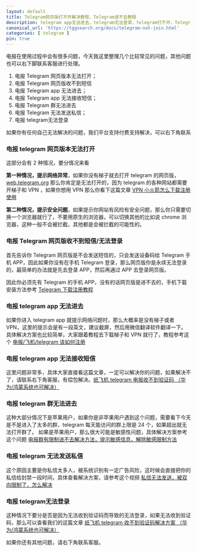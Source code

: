 ```yaml
---
layout: default
title: Telegram网页版打不开解决教程，Telegram进不去教程
description: telegram app无法进去，telegram无法登录，telegram打不开，Telegram网页版在哪里，网页版打不开，收不到短信，APP 无法接收短信，群无法进去，私信被双向限制，种种问题都是可以解决的，解决方案本文都详细了提供，如果无法解决也可以右下角联系客服来处理。
canonical_url: 'https://tggsearch.org/docs/telegram-not-join.html'
categories: [ telegram ]
pin: true
---
```

电报在使用过程中会有很多问题，今天我这里整理几个比较常见的问题，其他问题也可以右下脚联系客服进行处理。

1. 电报 Telegram 网页版本无法打开；
2. 电报 Telegram 网页版收不到短信
3. 电报 Telegram app 无法进去；
4. 电报 Telegram app 无法接收短信；
5. 电报 Telegram 群无法进去
6. 电报 Telegram 无法发送私信；
7. 电报 telegram无法登录

<p class="red-text-word">
如果你有任何自己无法解决的问题，我们平台支持付费支持解决，可以右下角联系
</p>

### 电报 telegram 网页版本无法打开
这部分会有 2 种情况，要分情况来看

**第一种情况，提示网络异常**，如果你没有梯子就去打开 telegram 的网页版，[web.telegram.org](./302.html?target=https://web.telegram.org) 那么你肯定是无法打开的，因为 telegram 的各种网站都需要开梯子和 VPN ，如果你想用 VPN 那么你看下这篇文章 [VPN 小火箭怎么下载注册使用](./vpn.html)

**第二种情况，提示安全问题**，如果提示你网站有风险有安全问题，那么你只需要切换一个浏览器就行了，不要用原生的浏览器，可以切换其他的比如说 chrome 浏览器，这种一般不会被拦截，其他都是会被拦截的可能性的。

### 电报 Telegram 网页版收不到短信/无法登录
首先告诉你 Telegram 网页版是不会发送短信的，只会发送设备码给 Telegram 手机 APP，因此如果你没有在手机 Telegram 登录，那么网页版你是永续无法登录的，最简单的办法就是先去登录 APP，然后再通过 APP 去登录网页版。

因此你必须先有 Telegram 的手机 APP，没有的话网页版是进不去的，手机下载安装方法参考 [Telegram 下载注册教程](./register.html)
###  电报 telegram app 无法进去
如果你进入 telegram app 就提示网络问题时，那么大概率是没有梯子或者 VPN，这里的提示会是有一段英文，建议截屏，然后用微信翻译软件翻译一下。具体解决方案也比较简单，大家跟着教程去下载梯子和 VPN 就行了，教程参考这个 [电报/飞机/telegram 该如何注册](./register.html) 

### 电报 telegram app 无法接收短信
这里问题非常多，具体大家直接看这篇文章，一定可以解决你的问题，如果解决不了，请联系右下角客服，有偿包解决。[纸飞机 telegram 电报收不到验证码 （华为/鸿蒙系统也可解决）](./telegram-no-sms-code.html)

### 电报 telegram 群无法进去
这种大部分情况下是苹果用户，如果你是非苹果用户遇到这个问题，需要看下今天是不是进入了太多的群，telegram 每天能访问的群上限是 24 个，如果超出就无法打开群了。
如果是苹果用户，那么很大可能是敏感性问题，具体解决方案参考这个问题 [电报群有限制进不去解决方法，提示敏感信息，解除敏感限制方法](./telegram-group-spc.html)

### 电报 telegram 无法发送私信
这个原因主要是你私信太多人，被系统识别有一定广告风险，这时候会直接把你的私信给封禁一段时间，具体查看解决方案，请参考这个视频 [私信无法发送，被双向限制了，怎么解决](./telegram-not-send-msg.html)

### 电报 telegram无法登录
这种情况下要分是否是因为无法收到验证码而导致的无法登录，如果无法收到验证码，那么可以查看我们的这篇文章 [纸飞机 telegram 收不到验证码解决方案 （华为/鸿蒙系统也可解决）](./telegram-no-sms-code.html)

如果你还有其他问题，请右下角联系客服。